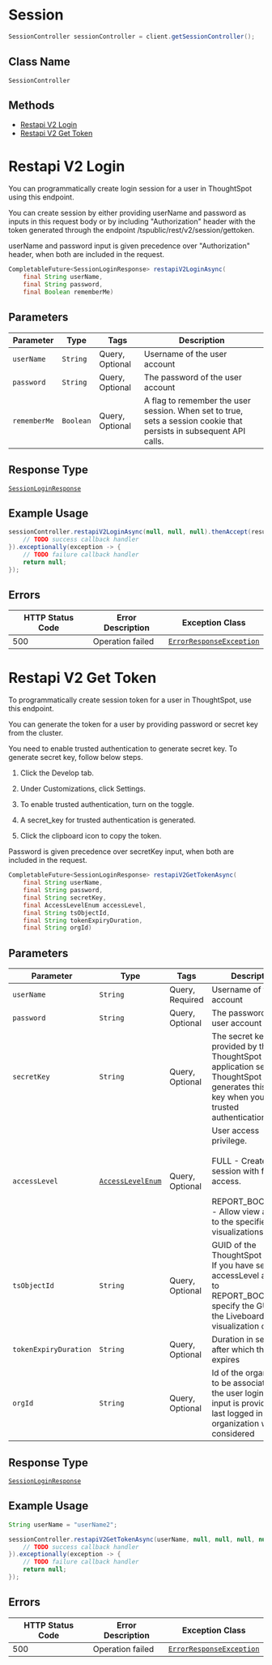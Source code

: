 # Session

```java
SessionController sessionController = client.getSessionController();
```

## Class Name

`SessionController`

## Methods

* [Restapi V2 Login](../../doc/controllers/session.md#restapi-v2-login)
* [Restapi V2 Get Token](../../doc/controllers/session.md#restapi-v2-get-token)


# Restapi V2 Login

You can programmatically create login session for a user in ThoughtSpot using this endpoint.

You can create session by either providing userName and password as inputs in this request body or by including "Authorization" header with the token generated through the endpoint /tspublic/rest/v2/session/gettoken.

userName and password input is given precedence over "Authorization" header, when both are included in the request.

```java
CompletableFuture<SessionLoginResponse> restapiV2LoginAsync(
    final String userName,
    final String password,
    final Boolean rememberMe)
```

## Parameters

| Parameter | Type | Tags | Description |
|  --- | --- | --- | --- |
| `userName` | `String` | Query, Optional | Username of the user account |
| `password` | `String` | Query, Optional | The password of the user account |
| `rememberMe` | `Boolean` | Query, Optional | A flag to remember the user session. When set to true, sets a session cookie that persists in subsequent API calls. |

## Response Type

[`SessionLoginResponse`](../../doc/models/session-login-response.md)

## Example Usage

```java
sessionController.restapiV2LoginAsync(null, null, null).thenAccept(result -> {
    // TODO success callback handler
}).exceptionally(exception -> {
    // TODO failure callback handler
    return null;
});
```

## Errors

| HTTP Status Code | Error Description | Exception Class |
|  --- | --- | --- |
| 500 | Operation failed | [`ErrorResponseException`](../../doc/models/error-response-exception.md) |


# Restapi V2 Get Token

To programmatically create session token for a user in ThoughtSpot, use this endpoint.

You can generate the token for a user by providing password or secret key from the cluster.

You need to enable trusted authentication to generate secret key. To generate secret key, follow below steps.

1. Click the Develop tab.

2. Under Customizations, click Settings.

3. To enable trusted authentication, turn on the toggle.

4. A secret_key for trusted authentication is generated.

5. Click the clipboard icon to copy the token.

Password is given precedence over secretKey input, when both are included in the request.

```java
CompletableFuture<SessionLoginResponse> restapiV2GetTokenAsync(
    final String userName,
    final String password,
    final String secretKey,
    final AccessLevelEnum accessLevel,
    final String tsObjectId,
    final String tokenExpiryDuration,
    final String orgId)
```

## Parameters

| Parameter | Type | Tags | Description |
|  --- | --- | --- | --- |
| `userName` | `String` | Query, Required | Username of the user account |
| `password` | `String` | Query, Optional | The password of the user account |
| `secretKey` | `String` | Query, Optional | The secret key string provided by the ThoughtSpot application server. ThoughtSpot generates this secret key when you enable trusted authentication. |
| `accessLevel` | [`AccessLevelEnum`](../../doc/models/access-level-enum.md) | Query, Optional | User access privilege.<br><br>FULL - Creates a session with full access.<br><br>REPORT_BOOK_VIEW - Allow view access to the specified visualizations. |
| `tsObjectId` | `String` | Query, Optional | GUID of the ThoughtSpot object. If you have set the accessLevel attribute to REPORT_BOOK_VIEW, specify the GUID of the Liveboard or visualization object. |
| `tokenExpiryDuration` | `String` | Query, Optional | Duration in seconds after which the token expires |
| `orgId` | `String` | Query, Optional | Id of the organization to be associated with the user login. If no input is provided then last logged in organization will be considered |

## Response Type

[`SessionLoginResponse`](../../doc/models/session-login-response.md)

## Example Usage

```java
String userName = "userName2";

sessionController.restapiV2GetTokenAsync(userName, null, null, null, null, null, null).thenAccept(result -> {
    // TODO success callback handler
}).exceptionally(exception -> {
    // TODO failure callback handler
    return null;
});
```

## Errors

| HTTP Status Code | Error Description | Exception Class |
|  --- | --- | --- |
| 500 | Operation failed | [`ErrorResponseException`](../../doc/models/error-response-exception.md) |

